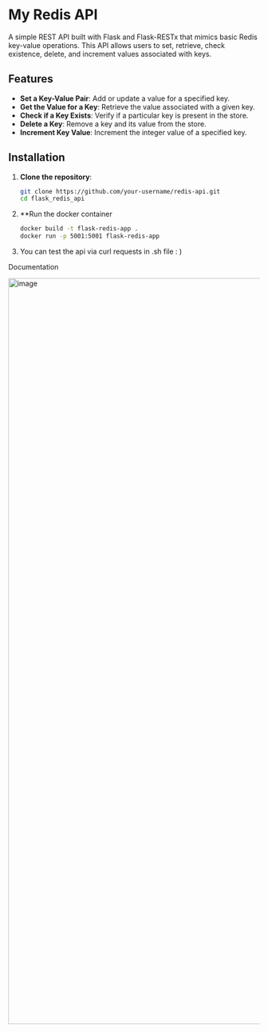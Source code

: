# My Redis API

A simple REST API built with Flask and Flask-RESTx that mimics basic Redis key-value operations. This API allows users to set, retrieve, check existence, delete, and increment values associated with keys.

## Features

- **Set a Key-Value Pair**: Add or update a value for a specified key.
- **Get the Value for a Key**: Retrieve the value associated with a given key.
- **Check if a Key Exists**: Verify if a particular key is present in the store.
- **Delete a Key**: Remove a key and its value from the store.
- **Increment Key Value**: Increment the integer value of a specified key.

## Installation

1. **Clone the repository**:

   ```bash
   git clone https://github.com/your-username/redis-api.git
   cd flask_redis_api
   ```

2. **Run the docker container

   ```bash
   docker build -t flask-redis-app .
   docker run -p 5001:5001 flask-redis-app
   ```

3. You can test the api via curl requests in .sh file : )

Documentation

<img width="1492" alt="image" src="https://github.com/user-attachments/assets/b13db75a-ad84-46b1-ab8a-52ca42572007">


